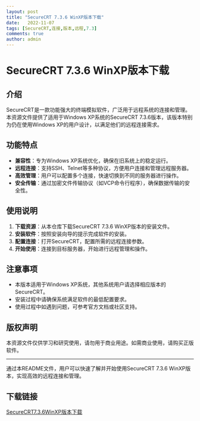 ```yaml
---
layout: post
title: "SecureCRT 7.3.6 WinXP版本下载"
date:   2022-11-07
tags: [SecureCRT,连接,版本,远程,7.3]
comments: true
author: admin
---
```

# SecureCRT 7.3.6 WinXP版本下载

## 介绍

SecureCRT是一款功能强大的终端模拟软件，广泛用于远程系统的连接和管理。本资源文件提供了适用于Windows XP系统的SecureCRT 7.3.6版本，该版本特别为仍在使用Windows XP的用户设计，以满足他们的远程连接需求。

## 功能特点

- **兼容性**：专为Windows XP系统优化，确保在旧系统上的稳定运行。
- **远程连接**：支持SSH、Telnet等多种协议，方便用户连接和管理远程服务器。
- **高效管理**：用户可以配置多个连接，快速切换到不同的服务器进行操作。
- **安全传输**：通过加密文件传输协议（如VCP命令行程序），确保数据传输的安全性。

## 使用说明

1. **下载资源**：从本仓库下载SecureCRT 7.3.6 WinXP版本的安装文件。
2. **安装软件**：按照安装向导的提示完成软件的安装。
3. **配置连接**：打开SecureCRT，配置所需的远程连接参数。
4. **开始使用**：连接到目标服务器，开始进行远程管理和操作。

## 注意事项

- 本版本适用于Windows XP系统，其他系统用户请选择相应版本的SecureCRT。
- 安装过程中请确保系统满足软件的最低配置要求。
- 使用过程中如遇到问题，可参考官方文档或社区支持。

## 版权声明

本资源文件仅供学习和研究使用，请勿用于商业用途。如需商业使用，请购买正版软件。

---

通过本README文件，用户可以快速了解并开始使用SecureCRT 7.3.6 WinXP版本，实现高效的远程连接和管理。

## 下载链接

[SecureCRT7.3.6WinXP版本下载](https://pan.quark.cn/s/c649bd6757dd)